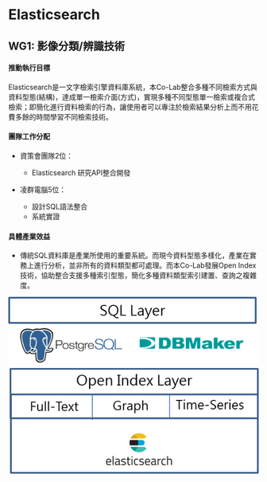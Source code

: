 # Elasticsearch

## WG1: 影像分類/辨識技術 

#### 推動執行目標
Elasticsearch是一文字檢索引擎資料庫系統，本Co-Lab整合多種不同檢索方式與資料型態(結構)，達成單一檢索介面(方式)，實現多種不同型態單一檢索或複合式檢索；即簡化進行資料檢索的行為，讓使用者可以專注於檢索結果分析上而不用花費多餘的時間學習不同檢索技術。

#### 團隊工作分配

* 資策會團隊2位：
  * Elasticsearch 研究API整合開發
  
* 凌群電腦5位：
  * 設計SQL語法整合
  * 系統實證


#### 具體產業效益

* 傳統SQL資料庫是產業所使用的重要系統。而現今資料型態多樣化，產業在實務上進行分析，並非所有的資料類型都可處理。而本Co-Lab發展Open Index 技術，協助整合支援多種索引型態，簡化多種資料類型索引建置、查詢之複雜度。


<p align="center">
  <img src="https://github.com/twoss-io/Elasticsearch/blob/master/img/elasticsearch_intro1.png">
</p>
